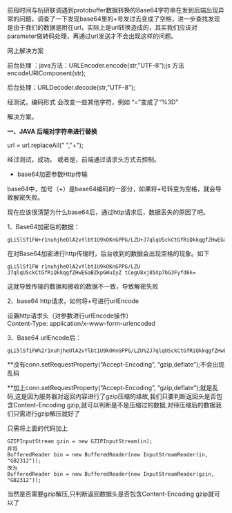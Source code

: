 
前段时间与杭研联调遇到protobuffer数据转换的Base64字符串在发到后端出现异常的问题，调查了一下发现base64里的+号发过去变成了空格，进一步查找发现是由于我们的数据是附在url，实际上是url转换造成的，其实我们应该对parameter做转码处理，再通过url发送才不会出现这样的问题。

网上解决方案

前台处理 ：java方法：URLEncoder.encode(str,"UTF-8");js 方法encodeURIComponent(str);

后台处理：URLDecoder.decode(str,"UTF-8");

经测试，编码形式 会改变一些其他字符，例如 “=”变成了“%3D”

解决方案。

**一、JAVA 后端对字符串进行替换**

url = url.replaceAll(" ","+");

经过测试，成功。
或者是，前端通过请求头方式去控制。

- base64加密参数Http传输

base64中，加号（+）是base64编码的一部分，如果将+号转变为空格，就会导致解密失败。

现在应该很清楚为什么base64后，通过http请求后，数据丢失的原因了吧。

1、Base64加密后的数据：

```
gLi5lSf1FW+r1nuhjheOlA2vYlbt1U9kOKnGPPG/LZU+J7qlqUSckCtGfRiQkkqgfZHwEGaBZkpGWuIyZ+tCegU8xj85Xp7bG3Fyfd6k=
```
在对Base64加密进行http传输时，后台收到的数据会出现空格的现象。如下


```
gLi5lSf1FW r1nuhjheOlA2vYlbt1U9kOKnGPPG/LZU J7qlqUSckCtGfRiQkkqgfZHwEGaBZkpGWuIyZ tCegU8xj85Xp7bG3Fyfd6k=
```

这就导致传输的数据和接收的数据不一致，导致解密失败

2、base64 http请求，如何将+号进行urlEncode

设置http请求头（对参数进行urlEncode操作）   
Content-Type: application/x-www-form-urlencoded

3、Base64 urlEncode后：

```
gLi5lSf1FW%2r1nuhjheOlA2vYlbt1U9kOKnGPPG/LZU%2J7qlqUSckCtGfRiQkkqgfZHwEGaBZkpGWuIyZ%2tCegU8xj85Xp7bG3Fyfd6k=
```

**没有conn.setRequestProperty(“Accept-Encoding”, “gzip,deflate”);不会出现乱码

**加上conn.setRequestProperty(“Accept-Encoding”, “gzip,deflate”);就是乱码,这是因为服务器对返回内容进行了gzip压缩的缘故,我们只要判断返回头是否包含Content-Encoding gzip,就可以判断是不是压缩过的数据,对待压缩后的数据我们只需进行gzip解压就好了

只需将上面的代码加上

```
GZIPInputStream gzin = new GZIPInputStream(in);
并将
BufferedReader bin = new BufferedReader(new InputStreamReader(in, "GB2312"));
改为
BufferedReader bin = new BufferedReader(new InputStreamReader(gzin, "GB2312"));
```


当然是否需要gzip解压,只判断返回数据头是否包含Content-Encoding gzip就可以了